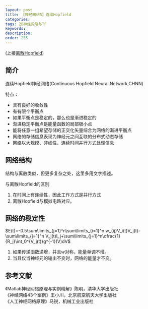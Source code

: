 ```yaml
---
layout: post
title: 【神经网络5】连续Hopfield
categories:
tags: 2B神经网络与TF
keywords:
description:
order: 255
---
```


(上接[离散Hopfield](http://www.guofei.site/2017/12/10/DHNN.html))
## 简介
连续Hopfield神经网络(Continuous Hopfield Neural Network,CHNN)  


特点：
- 具有良好的收敛性
- 有有限个平衡点
- 如果平衡点是稳定的，那么也是渐进稳定的
- 渐进稳定平衡点是能量函数的局部极小点
- 能将任意一组希望存储的正交化矢量综合为网络的渐进平衡点
- 网络的存储信息表现为神经元之间互联的分布式动态存储
- 网络以大规模、非线性、连续时间并行方式处理信息


## 网络结构
结构与离散类似，但更多复杂之处，这里多用文字描述。  


与离散Hopfield的区别
1. 在时间上有连续性，因此工作方式是并行方式  
2. 离散Hopfield与模拟电路对应。


## 网络的稳定性

$E(t)=-0.5\sum\limits_{j=1}^n\sum\limits_{i=1}^n w_{ij}V_i(t)V_j(t)-\sum\limits_{j=1}^n V_j(t)I_j+\sum\limits_{j=1}^n\dfrac{1}{R_j}\int_0^{V_j(t)}g^{-1}(V)dV$  


1. 如果传递函数递增，并且$w$对称，能量单调不增。
2. 当且仅当神经元的输出不变时，网络的能量才不变。


## 参考文献
《Matlab神经网络原理与实例精解》陈明，清华大学出版社   
《神经网络43个案例》王小川，北京航空航天大学出版社  
《人工神经网络原理》马锐，机械工业出版社  
